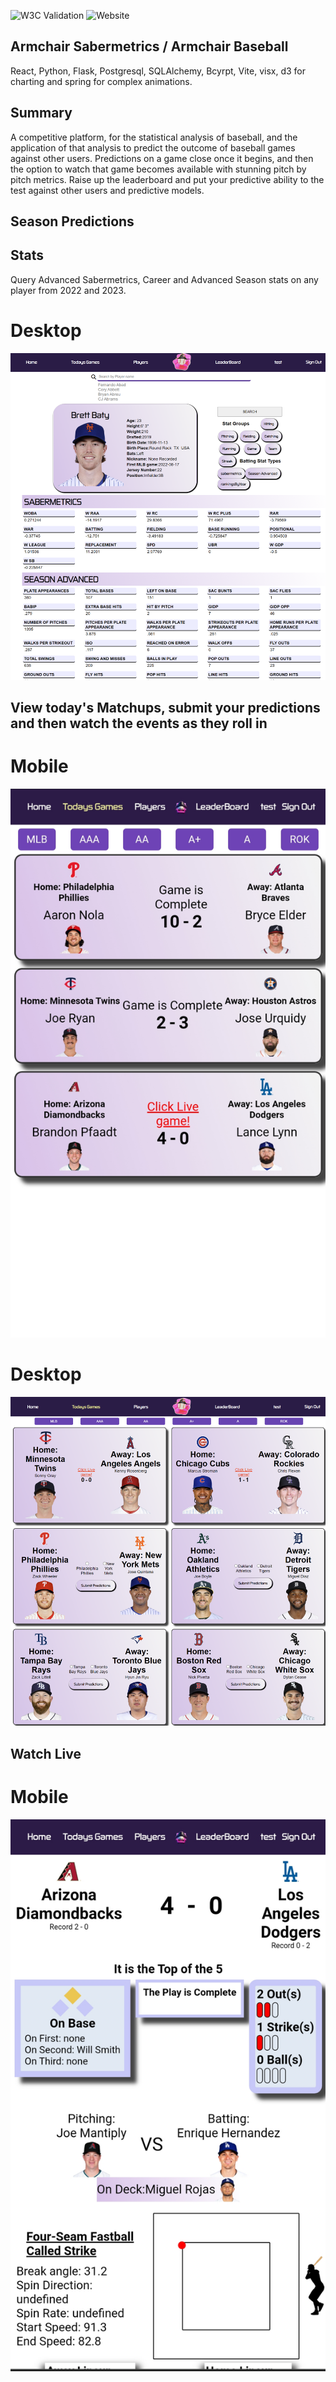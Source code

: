 ![W3C Validation](https://img.shields.io/w3c-validation/default?targetUrl=https%3A%2F%2Farmchairsaber.onrender.com%2F)
![Website](https://img.shields.io/website?url=https%3A%2F%2Farmchairsaber.onrender.com%2F)


## Armchair Sabermetrics / Armchair Baseball 
React, Python, Flask, Postgresql, SQLAlchemy, Bcyrpt, Vite, visx, d3 for charting and spring for complex animations.  


## Summary
A competitive platform, for the statistical analysis of baseball, and the application of that analysis to predict the outcome of baseball games against other users. Predictions on a game close once it begins, and then the option to watch that game becomes available with stunning pitch by pitch metrics. Raise up the leaderboard and put your predictive ability to the test against other users and predictive models.  

## Season Predictions 

## Stats
Query Advanced Sabermetrics, Career and Advanced Season stats on any player from 2022 and 2023. 
# Desktop
![](https://github.com/FlushingBaseball/ArmChairSaber/blob/main/client/public/Images/Examples/playerCard.svg)

## View today's Matchups, submit your predictions and then watch the events as they roll in
# Mobile
![](https://github.com/FlushingBaseball/ArmChairSaber/blob/main/client/public/Images/Examples/TodaysGamesMobile.svg)
# Desktop
![](https://github.com/FlushingBaseball/ArmChairSaber/blob/main/client/public/Images/Examples/TodaysGames.svg)

## Watch Live
# Mobile
![](https://github.com/FlushingBaseball/ArmChairSaber/blob/main/client/public/Images/Examples/LiveGameMobile.svg)
  




